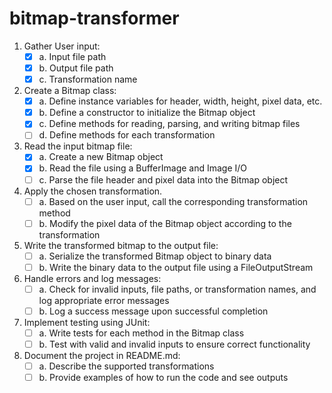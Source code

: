 # bitmap-transformer

1. Gather User input:
   - [x] a. Input file path
   - [x] b. Output file path
   - [x] c. Transformation name
2. Create a Bitmap class:
   - [x] a. Define instance variables for header, width, height, pixel data, etc.
   - [x] b. Define a constructor to initialize the Bitmap object
   - [x] c. Define methods for reading, parsing, and writing bitmap files
   - [ ] d. Define methods for each transformation
3. Read the input bitmap file:
   - [x] a. Create a new Bitmap object
   - [x] b. Read the file using a BufferImage and Image I/O
   - [ ] c. Parse the file header and pixel data into the Bitmap object
4. Apply the chosen transformation.
   - [ ] a. Based on the user input, call the corresponding transformation method
   - [ ] b. Modify the pixel data of the Bitmap object according to the transformation
5. Write the transformed bitmap to the output file:
   - [ ] a. Serialize the transformed Bitmap object to binary data
   - [ ] b. Write the binary data to the output file using a FileOutputStream
6. Handle errors and log messages:
   - [ ] a. Check for invalid inputs, file paths, or transformation names, and log appropriate error messages
   - [ ] b. Log a success message upon successful completion
7. Implement testing using JUnit:
   - [ ] a. Write tests for each method in the Bitmap class
   - [ ] b. Test with valid and invalid inputs to ensure correct functionality
8. Document the project in README.md:
   - [ ] a. Describe the supported transformations
   - [ ] b. Provide examples of how to run the code and see outputs
